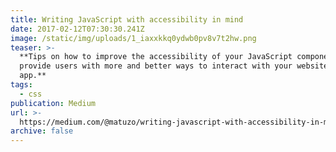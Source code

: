 ```yaml
---
title: Writing JavaScript with accessibility in mind
date: 2017-02-12T07:30:30.241Z
image: /static/img/uploads/1_iaxxkkq0ydwb0pv8v7t2hw.png
teaser: >-
  **Tips on how to improve the accessibility of your JavaScript components and
  provide users with more and better ways to interact with your website or web
  app.**
tags:
  - css
publication: Medium
url: >-
  https://medium.com/@matuzo/writing-javascript-with-accessibility-in-mind-a1f6a5f467b9
archive: false
---
```


